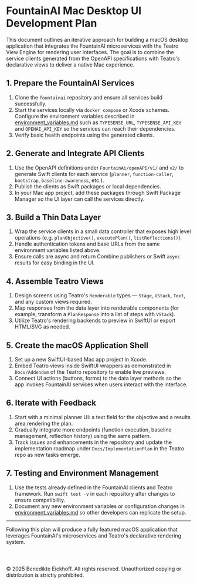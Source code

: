 # FountainAI Mac Desktop UI Development Plan

This document outlines an iterative approach for building a macOS desktop application that integrates the FountainAI microservices with the Teatro View Engine for rendering user interfaces. The goal is to combine the service clients generated from the OpenAPI specifications with Teatro's declarative views to deliver a native Mac experience.

## 1. Prepare the FountainAI Services

1. Clone the `fountainai` repository and ensure all services build successfully.
2. Start the services locally via `docker compose` or Xcode schemes. Configure the environment variables described in [environment_variables.md](environment_variables.md) such as `TYPESENSE_URL`, `TYPESENSE_API_KEY` and `OPENAI_API_KEY` so the services can reach their dependencies.
3. Verify basic health endpoints using the generated clients.

## 2. Generate and Integrate API Clients

1. Use the OpenAPI definitions under `FountainAi/openAPI/v1/` and `v2/` to generate Swift clients for each service (`planner`, `function-caller`, `bootstrap`, `baseline-awareness`, etc.).
2. Publish the clients as Swift packages or local dependencies.
3. In your Mac app project, add these packages through Swift Package Manager so the UI layer can call the services directly.

## 3. Build a Thin Data Layer

1. Wrap the service clients in a small data controller that exposes high level operations (e.g. `planObjective()`, `executePlan()`, `listReflections()`).
2. Handle authentication tokens and base URLs from the same environment variables listed above.
3. Ensure calls are async and return Combine publishers or Swift `async` results for easy binding in the UI.

## 4. Assemble Teatro Views

1. Design screens using Teatro's `Renderable` types — `Stage`, `VStack`, `Text`, and any custom views required.
2. Map responses from the data layer into renderable components (for example, transform a `PlanResponse` into a list of steps with `VStack`).
3. Utilize Teatro's rendering backends to preview in SwiftUI or export HTML/SVG as needed.

## 5. Create the macOS Application Shell

1. Set up a new SwiftUI-based Mac app project in Xcode.
2. Embed Teatro views inside SwiftUI wrappers as demonstrated in `Docs/Addendum` of the Teatro repository to enable live previews.
3. Connect UI actions (buttons, forms) to the data layer methods so the app invokes FountainAI services when users interact with the interface.

## 6. Iterate with Feedback

1. Start with a minimal planner UI: a text field for the objective and a results area rendering the plan.
2. Gradually integrate more endpoints (function execution, baseline management, reflection history) using the same pattern.
3. Track issues and enhancements in the repository and update the implementation roadmap under `Docs/ImplementationPlan` in the Teatro repo as new tasks emerge.

## 7. Testing and Environment Management

1. Use the tests already defined in the FountainAI clients and Teatro framework. Run `swift test -v` in each repository after changes to ensure compatibility.
2. Document any new environment variables or configuration changes in [environment_variables.md](environment_variables.md) so other developers can replicate the setup.

---

Following this plan will produce a fully featured macOS application that leverages FountainAI's microservices and Teatro's declarative rendering system.

```



```
© 2025 Benedikte Eickhoff. All rights reserved.
Unauthorized copying or distribution is strictly prohibited.
```
